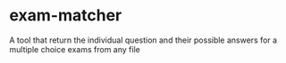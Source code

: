 # exam-matcher
A tool that return the individual question and their possible answers for a multiple choice exams from any file
